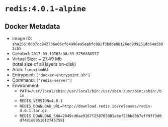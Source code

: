 # `redis:4.0.1-alpine`

## Docker Metadata

- Image ID: `sha256:d8b7cc942736e06cfc4996ea5eabfc882f3bdde88126ed9d9251dc84a5b02cb5`
- Created: `2017-09-19T03:38:39.575688857Z`
- Virtual Size: ~ 27.49 Mb  
  (total size of all layers on-disk)
- Arch: `linux`/`amd64`
- Entrypoint: `["docker-entrypoint.sh"]`
- Command: `["redis-server"]`
- Environment:
  - `PATH=/usr/local/sbin:/usr/local/bin:/usr/sbin:/usr/bin:/sbin:/bin`
  - `REDIS_VERSION=4.0.1`
  - `REDIS_DOWNLOAD_URL=http://download.redis.io/releases/redis-4.0.1.tar.gz`
  - `REDIS_DOWNLOAD_SHA=2049cd6ae9167f258705081a6ef23bb80b7eff9ff3d0d7481e89510f27457591`
